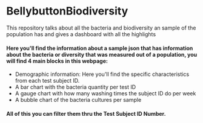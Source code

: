 # BellybuttonBiodiversity
This repository talks about all the bacteria and biodiversity an sample of the population has and gives a dashboard with all the highlights

#### Here you'll find the information about a sample json that has information about the bacteria or diversity that was measured out of a population, you will find 4 main blocks in this webpage:

- Demographic information: Here you'll find the specific characteristics from each test subject ID.
- A bar chart with the bacteria quantity per test ID
- A gauge chart with how many washing times the subject ID do per week
- A bubble chart of the bacteria cultures per sample

#### All of this you can filter them thru the Test Subject ID Number.

